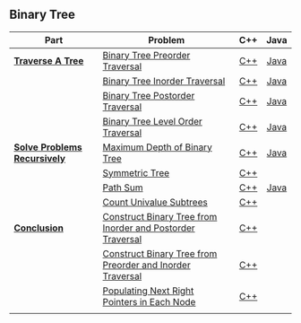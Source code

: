 ## Binary Tree

| Part | Problem | C++ | Java |
| --- | --- | :---: | :---: |
| [**Traverse A Tree**](https://leetcode.com/explore/learn/card/data-structure-tree/134/traverse-a-tree/) | [Binary Tree Preorder Traversal](https://leetcode.com/explore/learn/card/data-structure-tree/134/traverse-a-tree/928/) | [C++](01-Traverse-A-Tree/01-Binary-Tree-Preorder-Traversal/cpp-0144/) | [Java](01-Traverse-A-Tree/01-Binary-Tree-Preorder-Traversal/java-0144/src/) | 
| | [Binary Tree Inorder Traversal](https://leetcode.com/explore/learn/card/data-structure-tree/134/traverse-a-tree/929/) | [C++](01-Traverse-A-Tree/02-Binary-Tree-Inorder-Traversal/cpp-0094/) | [Java](01-Traverse-A-Tree/02-Binary-Tree-Inorder-Traversal/java-0094/src/) |
| | [Binary Tree Postorder Traversal](https://leetcode.com/explore/learn/card/data-structure-tree/134/traverse-a-tree/930/) | [C++](01-Traverse-A-Tree/03-Binary-Tree-Postorder-Traversal/cpp-0145/) | [Java](01-Traverse-A-Tree/03-Binary-Tree-Postorder-Traversal/java-0145/src/) |
| | [Binary Tree Level Order Traversal](https://leetcode.com/explore/learn/card/data-structure-tree/134/traverse-a-tree/931/) | [C++](01-Traverse-A-Tree/04-Binary-Tree-Level-Order-Traversal/cpp-0102/) | [Java](01-Traverse-A-Tree/04-Binary-Tree-Level-Order-Traversal/java-0102/src/) |
| [**Solve Problems Recursively**](https://leetcode.com/explore/learn/card/data-structure-tree/17/solve-problems-recursively/) | [Maximum Depth of Binary Tree](https://leetcode.com/explore/learn/card/data-structure-tree/17/solve-problems-recursively/535/) | [C++](02-Solve-Problems-Recursively/01-Maximum-Depth-of-Binary-Tree/cpp-0104/) | [Java](02-Solve-Problems-Recursively/01-Maximum-Depth-of-Binary-Tree/java-0104/src/) |
| | [Symmetric Tree](https://leetcode.com/explore/learn/card/data-structure-tree/17/solve-problems-recursively/536/) | [C++](02-Solve-Problems-Recursively/02-Symmetric-Tree/cpp-0101/) | |
| | [Path Sum](https://leetcode.com/explore/learn/card/data-structure-tree/17/solve-problems-recursively/537/) | [C++](02-Solve-Problems-Recursively/03-Path-Sum/cpp-0112/) | [Java](02-Solve-Problems-Recursively/03-Path-Sum/java-0112/src/) |
| | [Count Univalue Subtrees](https://leetcode.com/explore/learn/card/data-structure-tree/17/solve-problems-recursively/538/) | [C++](02-Solve-Problems-Recursively/04-Count-Univalue-Subtrees/cpp-0250/) | |
| [**Conclusion**](https://leetcode.com/explore/learn/card/data-structure-tree/133/conclusion/) | [Construct Binary Tree from Inorder and Postorder Traversal](https://leetcode.com/explore/learn/card/data-structure-tree/133/conclusion/942/) | [C++](03-Conclusion/01-Construct-Binary-Tree-from-Inorder-and-Postorder-Traversal/cpp-0106/) | |
| | [Construct Binary Tree from Preorder and Inorder Traversal](https://leetcode.com/explore/learn/card/data-structure-tree/133/conclusion/943/) | [C++](03-Conclusion/02-Construct-Binary-Tree-from-Preorder-and-Inorder-Traversal/cpp-0105/) | |
| | [Populating Next Right Pointers in Each Node](https://leetcode.com/explore/learn/card/data-structure-tree/133/conclusion/994/) | [C++](03-Conclusion/03-Populating-Next-Right-Pointers-in-Each-Node/cpp-0116/) | |
| | | | |


